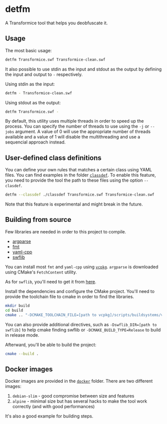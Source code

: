 # detfm
A Transformice tool that helps you deobfuscate it.

## Usage
The most basic usage:
```sh
detfm Transformice.swf Transformice-clean.swf
```

It also possible to use stdin as the input and stdout as the output by defining the input and output to `-` respectively.

Using stdin as the input:
```sh
detfm - Transformice-clean.swf
```

Using stdout as the output:
```sh
detfm Transformice.swf -
```

By default, this utility uses multiple threads in order to speed up the process. You can specify the number of threads to use using the `-j` or `--jobs` argument.
A value of 0 will use the appropriate number of threads available and a value of 1 will disable the multithreading and use a sequencial approach instead.

## User-defined class definitions
You can define your own rules that matches a certain class using YAML files. You can find examples in the folder [`classdef`](./classdef/).
To enable this feature, you need to provide the tool the path to these files using the option `--clasdef`.
```sh
detfm --classdef ./classdef Transformice.swf Transformice-clean.swf
```
Note that this feature is experimental and might break in the future.

## Building from source
Few libraries are needed in order to this project to compile.
 - [argparse](https://github.com/p-ranav/argparse)
 - [fmt](https://github.com/fmtlib/fmt)
 - [yaml-cpp](https://github.com/jbeder/yaml-cpp)
 - [swflib](https://github.com/Athesdrake/swflib)

You can install most `fmt` and `yaml-cpp` using [`vcpkg`](https://vcpkg.io/en/index.html).
`argparse` is downloaded using CMake's `FetchContent` utility.

As for `swflib`, you'll need to get it from [here](https://github.com/Athesdrake/swflib).

Install the dependencies and configure the CMake project. You'll need to provide the toolchain file to cmake in order to find the libraries.
```sh
mkdir build
cd build
cmake .. "-DCMAKE_TOOLCHAIN_FILE=[path to vcpkg]/scripts/buildsystems/vcpkg.cmake"
```
You can also provide additional directives, such as `-Dswflib_DIR=[path to swflib]` to help cmake finding swflib or `-DCMAKE_BUILD_TYPE=Release` to build in release mode.

Afterward, you'll be able to build the project:
```sh
cmake --build .
```

## Docker images
Docker images are provided in the [`docker`](./docker) folder.
There are two different images:
1. `debian-slim` - good compromise between size and features
2. `alpine` - minimal size but has several hacks to make the tool work correctly (and with good performances)

It's also a good example for building steps.
